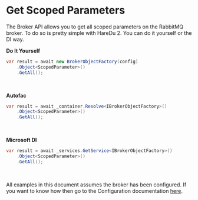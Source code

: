 # Get Scoped Parameters

The Broker API allows you to get all scoped parameters on the RabbitMQ broker. To do so is pretty simple with HareDu 2. You can do it yourself or the DI way.

**Do It Yourself**

```c#
var result = await new BrokerObjectFactory(config)
    .Object<ScopedParameter>()
    .GetAll();
```
<br>

**Autofac**

```c#
var result = await _container.Resolve<IBrokerObjectFactory>()
    .Object<ScopedParameter>()
    .GetAll();
```
<br>

**Microsoft DI**

```c#
var result = await _services.GetService<IBrokerObjectFactory>()
    .Object<ScopedParameter>()
    .GetAll();
```
<br>

All examples in this document assumes the broker has been configured. If you want to know how then go to the Configuration documentation [here](https://github.com/ahives/HareDu2/blob/master/docs/configuration.md).

